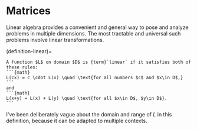 # Matrices

Linear algebra provides a convenient and general way to pose and analyze problems in multiple dimensions. The most tractable and universal such problems involve linear transformations. 

(definition-linear)=

````{proof:definition} Linear function
A function $L$ on domain $D$ is {term}`linear` if it satisfies both of these rules:
```{math}
L(cx) = c \cdot L(x) \quad \text{for all numbers $c$ and $x\in D$,}
```
and
```{math}
L(x+y) = L(x) + L(y) \quad \text{for all $x\in D$, $y\in D$}.
```
````

I've been deliberately vague about the domain and range of $L$ in this definition, because it can be adapted to multiple contexts.

